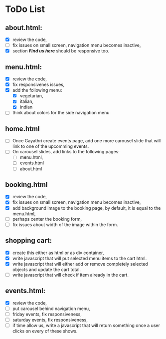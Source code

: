 # ToDo List

## **about.html:**

- [x] review the code,
- [ ] fix issues on small screen, navigation menu becomes inactive,
- [x] section _**Find us here**_ should be responsive too.

## **menu.html:**

- [x] review the code,
- [x] fix responsivenes issues,
- [x] add the following menu:
  - [x] vegetarian,
  - [x] italian,
  - [x] indian
- [ ] think about colors for the side navigation menu

## **home.html**

- [ ] Once Gayathri create events page, add one more carousel slide that will link to one of the upcomming events.
- [ ] On carousel slides, add links to the following pages:
  - [ ] menu.html,
  - [ ] events.html
  - [ ] about.html

## **booking.html**

- [x] review the code,
- [x] fix issues on small screen, navigation menu becomes inactive,
- [x] add background image to the booking page, by default, it is equal to the menu.html,
- [ ] perhaps center the booking form,
- [ ] fix issues about width of the image within the form.

## **shopping cart**:

- [x] create this either as html or as div container,
- [x] write javascript that will put selected menu items to the cart html.
- [x] write javascript that will either add or remove completely selected objects and update the cart total.
- [ ] write javascript that will check if item already in the cart.

## **events.html**:

- [x] review the code,
- [ ] put carousel behind navigation menu,
- [ ] friday events, fix responsiveness,
- [ ] saturday events, fix responsiveness,
- [ ] if time allow us, write a javascript that will return something once a user clicks on every of these shows.
